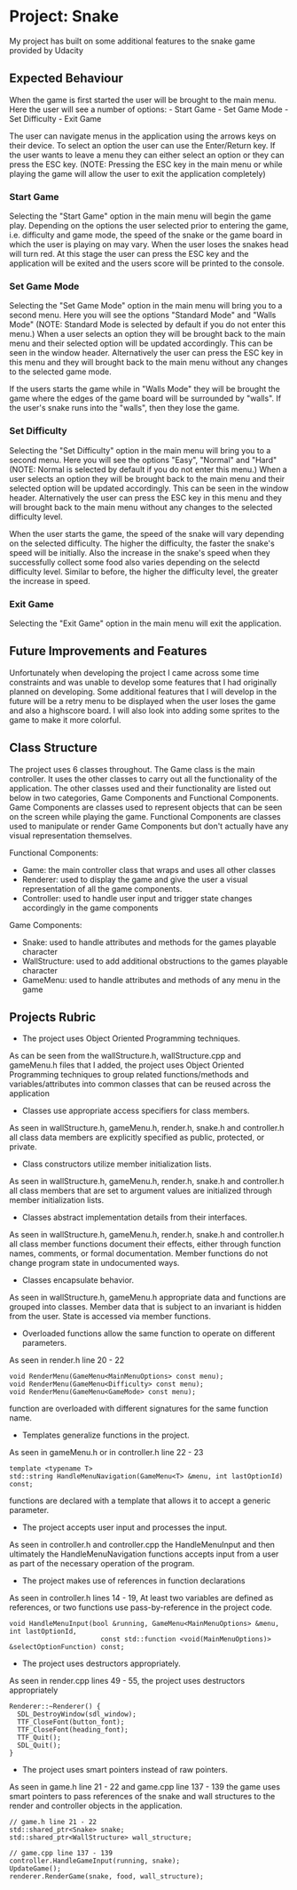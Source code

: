 # Project: Snake 
My project has built on some additional features to the snake game provided by Udacity 


## Expected Behaviour 
When the game is first started the user will be brought to the main menu.
Here the user will see a number of options:
    - Start Game
    - Set Game Mode
    - Set Difficulty
    - Exit Game

The user can navigate menus in the application using the arrows keys on their device. 
To select an option the user can use the Enter/Return key. If the user wants to leave
a menu they can either select an option or they can press the ESC key. (NOTE: Pressing
the ESC key in the main menu or while playing the game will allow the user to exit the 
application completely)

### Start Game
Selecting the "Start Game" option in the main menu will begin the game play. Depending
on the options the user selected prior to entering the game, i.e. difficulty and game 
mode, the speed of the snake or the game board in which the user is playing on may vary.
When the user loses the snakes head will turn red. At this stage the user can press the 
ESC key and the application will be exited and the users score will be printed to the 
console.

### Set Game Mode
Selecting the "Set Game Mode" option in the main menu will bring you to a second menu.
Here you will see the options "Standard Mode" and "Walls Mode" (NOTE: Standard Mode is 
selected by default if you do not enter this menu.) When a user selects an option they
will be brought back to the main menu and their selected option will be updated accordingly. 
This can be seen in the window header. Alternatively the user can press the ESC key in 
this menu and they will brought back to the main menu without any changes to the selected 
game mode. 


If the users starts the game while in "Walls Mode" they will be brought the game where the 
edges of the game board will be surrounded by "walls". If the user's snake runs
into the "walls", then they lose the game.

### Set Difficulty
Selecting the "Set Difficulty" option in the main menu will bring you to a second menu.
Here you will see the options "Easy", "Normal" and "Hard" (NOTE: Normal is selected by 
default if you do not enter this menu.) When a user selects an option they will be 
brought back to the main menu and their selected option will be updated accordingly. 
This can be seen in the window header. Alternatively the user can press the ESC key in 
this menu and they will brought back to the main menu without any changes to the selected 
difficulty level. 


When the user starts the game, the speed of the snake will vary depending on the selected 
difficulty. The higher the difficulty, the faster the snake's speed will be initially. Also 
the increase in the snake's speed when they successfully collect some food also varies 
depending on the selectd difficulty level. Similar to before, the higher the difficulty 
level, the greater the increase in speed.

### Exit Game
Selecting the "Exit Game" option in the main menu will exit the application.


## Future Improvements and Features
Unfortunately when developing the project I came across some time constraints and was
unable to develop some features that I had originally planned on developing. Some 
additional features that I will develop in the future will be a retry menu to be 
displayed when the user loses the game and also a highscore board. I will also look 
into adding some sprites to the game to make it more colorful.


## Class Structure

The project uses 6 classes throughout. The Game class is the main controller.
It uses the other classes to carry out all the functionality of the application. 
The other classes used and their functionality are listed out below in two 
categories, Game Components and Functional Components. Game Components are classes 
used to represent objects that can be seen on the screen while playing the game. 
Functional Components are classes used to manipulate or render Game Components but 
don't actually have any visual representation themselves.

Functional Components:
- Game: the main controller class that wraps and uses all other classes
- Renderer: used to display the game and give the user a visual representation of 
            all the game components.
- Controller: used to handle user input and trigger state changes accordingly in
              the game components

Game Components:
- Snake: used to handle attributes and methods for the games playable character
- WallStructure: used to add additional obstructions to the games playable character
- GameMenu: used to handle attributes and methods of any menu in the game


## Projects Rubric

-	The project uses Object Oriented Programming techniques.

As can be seen from the wallStructure.h, wallStructure.cpp and gameMenu.h
files that I added, the project uses Object Oriented Programming techniques to group 
related functions/methods and variables/attributes into common classes that can be 
reused across the application


-	Classes use appropriate access specifiers for class members.

As seen in wallStructure.h, gameMenu.h, render.h, snake.h and 
controller.h all class data members are explicitly specified as public, 
protected, or private.


-   Class constructors utilize member initialization lists.

As seen in wallStructure.h, gameMenu.h, render.h, snake.h and 
controller.h all class members that are set to argument values 
are initialized through member initialization lists.


-   Classes abstract implementation details from their interfaces.

As seen in wallStructure.h, gameMenu.h, render.h, snake.h and 
controller.h all class member functions document their effects, 
either through function names, comments, or formal documentation. 
Member functions do not change program state in undocumented ways.


-   Classes encapsulate behavior.

As seen in wallStructure.h, gameMenu.h appropriate data and functions 
are grouped into classes. Member data that is subject to an invariant 
is hidden from the user. State is accessed via member functions.


-   Overloaded functions allow the same function to operate on different parameters.

As seen in render.h line 20 - 22 
```
void RenderMenu(GameMenu<MainMenuOptions> const menu);
void RenderMenu(GameMenu<Difficulty> const menu);
void RenderMenu(GameMenu<GameMode> const menu);
```
function are overloaded with different signatures for the same function name.


-   Templates generalize functions in the project.

As seen in gameMenu.h or in controller.h line 22 - 23
```
template <typename T>
std::string HandleMenuNavigation(GameMenu<T> &menu, int lastOptionId) const;
```
functions are declared with a template that allows it to accept a generic parameter.


-	The project accepts user input and processes the input.

As seen in controller.h and controller.cpp the HandleMenuInput and then
ultimately the HandleMenuNavigation functions accepts input from a user 
as part of the necessary operation of the program.


-	The project makes use of references in function declarations

As seen in controller.h lines 14 - 19, At least two variables are defined 
as references, or two functions use pass-by-reference in the project code.
```
void HandleMenuInput(bool &running, GameMenu<MainMenuOptions> &menu, int lastOptionId, 
                       const std::function <void(MainMenuOptions)> &selectOptionFunction) const;
```


-	The project uses destructors appropriately.

As seen in render.cpp lines 49 - 55, the project uses destructors appropriately

```
Renderer::~Renderer() {
  SDL_DestroyWindow(sdl_window);
  TTF_CloseFont(button_font);
  TTF_CloseFont(heading_font);
  TTF_Quit();
  SDL_Quit();
}
```


-	The project uses smart pointers instead of raw pointers.

As seen in game.h line 21 - 22 and game.cpp line 137 - 139 the game uses smart pointers 
to pass references of the snake and wall structures to the render and controller objects 
in the application.

```
// game.h line 21 - 22
std::shared_ptr<Snake> snake;
std::shared_ptr<WallStructure> wall_structure;

// game.cpp line 137 - 139
controller.HandleGameInput(running, snake);
UpdateGame();
renderer.RenderGame(snake, food, wall_structure);
```
